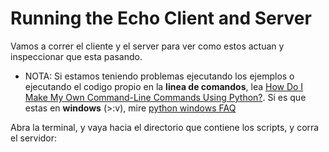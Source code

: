 # Running the Echo Client and Server

Vamos a correr el cliente y el server para ver como estos actuan y inspeccionar que esta pasando.

- NOTA: Si estamos teniendo problemas ejecutando los ejemplos o ejecutando el codigo propio en la **linea de comandos**, lea [How Do I Make My Own Command-Line Commands Using Python?](https://dbader.org/blog/how-to-make-command-line-commands-with-python). Si es que estas en **windows** (>:v), mire [python windows FAQ](https://docs.python.org/3.6/faq/windows.html)

Abra la terminal, y vaya hacia el directorio que contiene los scripts, y corra el servidor:

```console

```